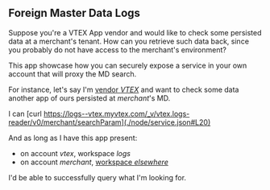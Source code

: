 ## Foreign Master Data Logs

Suppose you're a VTEX App vendor and would like to check some persisted data at a merchant's tenant. How can you retrieve such data back, since you probably do not have access to the merchant's environment?

This app showcase how you can securely expose a service in your own account that will proxy the MD search.

For instance, let's say I'm [vendor _VTEX_](./manifest.json#L3) and want to check some data another app of ours persisted at _merchant_'s MD.

I can [curl https://logs--vtex.myvtex.com/_v/vtex.logs-reader/v0/merchant/searchParam](./node/service.json#L20)

And as long as I have this app present:
- on account _vtex_, workspace _logs_
- on account _merchant_, [workspace _elsewhere_](./node/middlewares/load.ts#L6)

I'd be able to successfully query what I'm looking for.